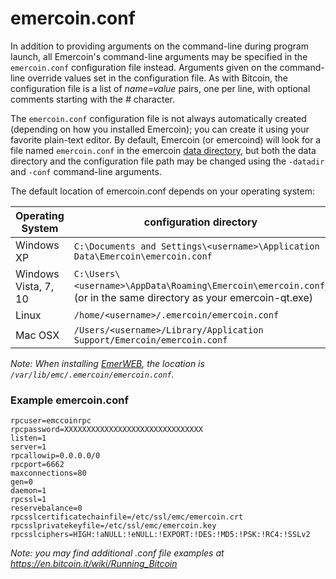 # emercoin.conf

In addition to providing arguments on the command-line during program launch, all Emercoin's command-line arguments may be specified in the `emercoin.conf` configuration file instead. Arguments given on the command-line override values set in the configuration file. As with Bitcoin, the configuration file is a list of _name=value_ pairs, one per line, with optional comments starting with the _#_ character.

The `emercoin.conf` configuration file is not always automatically created (depending on how you installed Emercoin); you can create it using your favorite plain-text editor. By default, Emercoin (or emercoind) will look for a file named `emercoin.conf` in the emercoin <a target="_blank" rel="nofollow" href="https://en.bitcoin.it/wiki/Data\_directory">data directory</a>, but both the data directory and the configuration file path may be changed using the `-datadir` and `-conf` command-line arguments.

The default location of emercoin.conf depends on your operating system:

Operating System|configuration directory
----------------|---------------
Windows XP				|`C:\Documents and Settings\<username>\Application Data\Emercoin\emercoin.conf`
Windows Vista, 7, 10	|`C:\Users\<username>\AppData\Roaming\Emercoin\emercoin.conf`, (or in the same directory as your emercoin-qt.exe)
Linux                	|`/home/<username>/.emercoin/emercoin.conf`
Mac OSX                	|`/Users/<username>/Library/Application Support/Emercoin/emercoin.conf`

_Note: When installing [EmerWEB](/en/install-software/core-wallets/emerweb-wallet.md), the location is `/var/lib/emc/.emercoin/emercoin.conf`._

### Example emercoin.conf
```text
rpcuser=emccoinrpc
rpcpassword=XXXXXXXXXXXXXXXXXXXXXXXXXXXXXXX
listen=1
server=1
rpcallowip=0.0.0.0/0
rpcport=6662
maxconnections=80
gen=0
daemon=1
rpcssl=1
reservebalance=0
rpcsslcertificatechainfile=/etc/ssl/emc/emercoin.crt
rpcsslprivatekeyfile=/etc/ssl/emc/emercoin.key
rpcsslciphers=HIGH:!aNULL:!eNULL:!EXPORT:!DES:!MD5:!PSK:!RC4:!SSLv2
```
_Note: you may find additional .conf file examples at <a target="_blank" rel="nofollow" href="https://en.bitcoin.it/wiki/Running_Bitcoin">https://en.bitcoin.it/wiki/Running_Bitcoin</a>_


